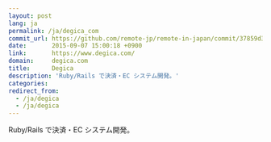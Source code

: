 ```yaml
---
layout: post
lang: ja
permalink: /ja/degica_com
commit_url: https://github.com/remote-jp/remote-in-japan/commit/37859d332e1996338ae3e59385096d66f19f7c4a
date:       2015-09-07 15:00:18 +0900
link:       https://www.degica.com/
domain:     degica.com
title:      Degica
description: 'Ruby/Rails で決済・EC システム開発。'
categories: 
redirect_from:
  - /ja/degica
  - /ja/degica
---
```


<p>Ruby/Rails で決済・EC システム開発。</p>
